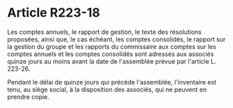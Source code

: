 # Article R223-18

Les comptes annuels, le rapport de gestion, le texte des résolutions proposées, ainsi que, le cas échéant, les comptes consolidés, le rapport sur la gestion du groupe et les rapports du commissaire aux comptes sur les comptes annuels et les comptes consolidés sont adressés aux associés quinze jours au moins avant la date de l'assemblée prévue par l'article L. 223-26.

Pendant le délai de quinze jours qui précède l'assemblée, l'inventaire est tenu, au siège social, à la disposition des associés, qui ne peuvent en prendre copie.
